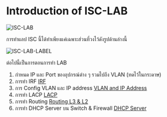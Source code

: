 # Introduction of ISC-LAB
![ISC-LAB](https://github.com/gunny64jaa/Internship-ISC./assets/102170391/4718a75c-551c-4f87-9c5d-b422e7904488)

การทำแลป ISC นี้ได้ทำเพียงแค่เฉพาะส่วนที่วงไว้ดังรูปด้านล่างนี้

![ISC-LAB-LABEL](https://github.com/gunny64jaa/Internship-ISC./assets/102170391/007a9587-0d19-49a4-9417-855cbb446e92)

ต่อไปนี้เป็นการตอนการทำ LAB
1. กำหนด IP และ Port ของอุปกรณ์ต่าง ๆ รวมไปถึง VLAN (ทดไว้ในกระดาษ)
2. การทำ IRF
[IRF](https://github.com/gunny64jaa/Internship-ISC./blob/main/2_IRF.md)
3. การ Config VLAN และ IP address
[VLAN and IP Address](https://github.com/gunny64jaa/Internship-ISC./blob/main/3_VLAN%20%26%20IP.md)
4. การทำ LACP
[LACP](https://github.com/gunny64jaa/Internship-ISC./blob/main/4_LACP.md)
5. การทำ Routing
[Routing L3 & L2](https://github.com/gunny64jaa/Internship-ISC./blob/main/5_Routing%20L3%20%26%20L2.md)
6. การทำ DHCP Server บน Switch & Firewall
[DHCP Server]([https://github.com/gunny64jaa/Internship-ISC./blob/main/5_Routing%20L3%20%26%20L2.md](https://github.com/gunny64jaa/Internship-ISC./blob/main/6_DHCP%20Server.md))
